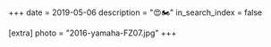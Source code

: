 +++
date = 2019-05-06
description = "😍🏍️"
in_search_index = false

[extra]
photo = "2016-yamaha-FZ07.jpg"
+++
